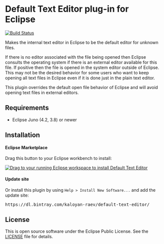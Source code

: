 Default Text Editor plug-in for Eclipse
=======================================

[![Build Status](https://travis-ci.org/eclipselabs/default-text-editor.svg?branch=master)](https://travis-ci.org/eclipselabs/default-text-editor)

Makes the internal text editor in Eclipse to be the default editor for unknown files.

If there is no editor associated with the file being opened then Eclipse consults the operating system if there is an external editor available for this file. If positive then the file is opened in the system editor outside of Eclipse. This may not be the desired behavior for some users who want to keep opening all text files in Eclipse even if it is done just in the plain text editor.

This plugin overrides the default open file behavior of Eclipse and will avoid opening text files in external editors.

Requirements
------------

* Eclipse Juno (4.2, 3.8) or newer

Installation
------------

#### Eclipse Marketplace

Drag this button to your Eclipse workbench to install:

[![Drag to your running Eclipse workspace to install Default Text Editor](https://marketplace.eclipse.org/sites/all/themes/solstice/_themes/solstice_marketplace/public/images/btn-install.png)](http://marketplace.eclipse.org/marketplace-client-intro?mpc_install=2299057)

#### Update site

Or install this plugin by using ```Help > Install New Software...``` and add the update site:
<pre>https://dl.bintray.com/kaloyan-raev/default-text-editor/</pre>

License
-------

This is open source software under the Eclipse Public License. See the [LICENSE](LICENSE) file for details.
